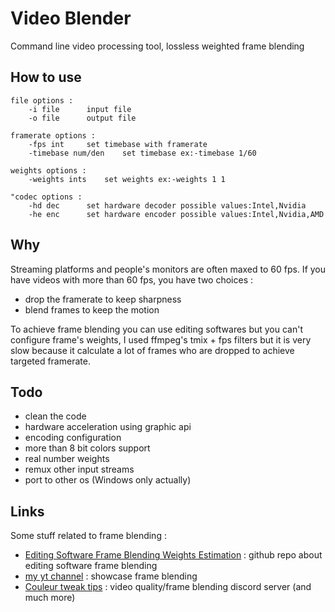 # Video Blender

Command line video processing tool, lossless weighted frame blending 

## How to use
```
file options :
	-i file 	 input file
	-o file 	 output file

framerate options :
	-fps int 	 set timebase with framerate
	-timebase num/den 	 set timebase ex:-timebase 1/60

weights options :
	-weights ints 	 set weights ex:-weights 1 1

"codec options :
	-hd dec 	 set hardware decoder possible values:Intel,Nvidia
	-he enc 	 set hardware encoder possible values:Intel,Nvidia,AMD
```
## Why

Streaming platforms and people's monitors are often maxed to 60 fps. If you have videos with more than 60 fps, you have two choices :
 * drop the framerate to keep sharpness
 * blend frames to keep the motion

To achieve frame blending you can use editing softwares but you can't configure frame's weights, I used ffmpeg's tmix + fps filters but it is very slow because it calculate a lot of frames who are dropped to achieve targeted framerate.

## Todo

 * clean the code
 * hardware acceleration using graphic api
 * encoding configuration
 * more than 8 bit colors support
 * real number weights
 * remux other input streams
 * port to other os (Windows only actually)

## Links

Some stuff related to frame blending : 

 * [Editing Software Frame Blending Weights Estimation](https://github.com/unknownopponent/Editing-Software-Frame-Blending-Weights-Estimation) : github repo about editing software frame blending
 * [my yt channel](https://www.youtube.com/channel/UCGeOcmuVh36YwHy_fvXrfng/videos) : showcase frame blending
 * [Couleur tweak tips](https://discord.gg/ctt) : video quality/frame blending discord server (and much more)